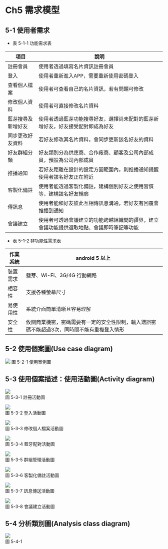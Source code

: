 # Ch5 需求模型

## 5-1 使用者需求

* 表 5-1-1 功能需求表  

| 項目               | 說明                                                                                     |
| ------------------ | ---------------------------------------------------------------------------------------- |
| 註冊會員           | 使用者透過填寫名片資訊註冊會員                                                           |
| 登入               | 使用者重新進入APP，需要重新使用密碼登入                                                  |
| 查看個人檔案       | 使用者可查看自己的名片資訊，若有問題可修改                                               |
| 修改個人資料       | 使用者可直接修改名片資料                                                                 |
| 藍芽搜尋及新增好友 | 使用者透過藍芽功能搜尋好友，選擇尚未配對的藍芽新增好友，好友接受配對即成為好友           |
| 同步更改好友資料   | 若好友修改其名片資料，會同步更新該名好友的資料                                           |
| 好友群組分類       | 好友類別分為供應商、合作廠商、顧客及公司內部成員，預設為公司內部成員                     |
| 推播通知           | 若好友距離在設計的設定方圓範圍內，則推播通知提醒使用者該名好友正在附近                   |
| 客製化備註         | 使用者能透過客製化備註，建構個別好友之使用習慣等，建構該名好友輪廓                       |
| 傳訊息             | 使用者能和好友彼此互相傳訊息溝通，若好友有回覆會推播到通知                               |
| 會議建立           | 使用者可透過會議建立的功能跨越組織間的疆界，建立會議功能提供選取地點、會議即時筆記等功能 |

* 表 5-1-2 非功能性需求表  

| 作業系統 | android 5 以上              |
| -------- | --------------------------- |
| 裝置需求 | 藍芽、Wi-Fi、3G/4G 行動網路 |
| 相容性   | 支援各種螢幕尺寸            |
| 易使用性 | 系統介面簡單清晰且容易理解  |
| 安全性 | 攸關商業機密，密碼需要有一定的安全性限制，輸入錯誤密碼不能超過3次，同時間不能有重複登入情形|

## 5-2 使用個案圖(Use case diagram)

![](https://i.imgur.com/R8QmiEC.png)
圖 5-2-1 使用案例圖

## 5-3 	使用個案描述：使用活動圖(Activity diagram)

![](https://i.imgur.com/jCUQOcM.png)  
圖 5-3-1 註冊活動圖

![](https://i.imgur.com/0B2mWOJ.png)   
圖 5-3-2 登入活動圖

![](https://i.imgur.com/i9fM6ZJ.png)   
圖 5-3-3 修改個人檔案活動圖

![](https://i.imgur.com/xQCvMY4.png)  
圖 5-3-4 藍牙配對活動圖

![](https://i.imgur.com/F83SLBX.png)  
圖 5-3-5 群組管理活動圖

![](https://i.imgur.com/uztODm6.png)  
圖 5-3-6 客製化備註活動圖 

![](https://i.imgur.com/HWvGMxB.png)  
圖 5-3-7 訊息傳送活動圖 

![](https://i.imgur.com/erCLL31.png)  
圖 5-3-8 會議建立活動圖



## 5-4 	分析類別圖(Analysis class diagram)

![](https://i.imgur.com/qqqP9KM.png)  
圖 5-4-1 



